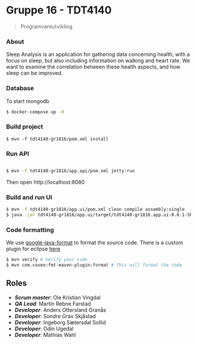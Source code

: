 # Gruppe 16 - TDT4140
> Programvareutvikling

### About

Sleep Analysis is an application for gathering data concerning health,
with a focus on sleep, but also including information on walking and heart rate.
We want to examine the correlation between these health aspects, and how sleep
can be improved.

### Database

To start mongodb
```bash
$ docker-compose up -d
```

### Build project

```
$ mvn -f tdt4140-gr1816/pom.xml install
```

### Run API

```bash

$ mvn -f tdt4140-gr1816/app.api/pom.xml jetty:run
```
Then open http://localhost:8080


### Build and run UI

```bash
$ mvn -f tdt4140-gr1816/app.ui/pom.xml clean compile assembly:single
$ java -jar tdt4140-gr1816/app.ui/target/tdt4140-gr1816.app.ui-0.0.1-SNAPSHOT-jar-with-dependencies.jar
```


### Code formatting

We use [google-java-format](https://github.com/google/google-java-format) to format the source code.
There is a custom plugin for eclipse [here](https://github.com/google/google-java-format#eclipse)

```bash
$ mvn verify # Verify your code
$ mvn com.coveo:fmt-maven-plugin:format # This will format the code
```


## Roles

- ___Scrum master___: Ole Kristian Vingdal
- ___QA Lead___: Martin Rebne Farstad
- ___Developer___: Anders Ottersland Granås
- ___Developer___: Sondre Grav Skjåstad
- ___Developer___: Ingeborg Sætersdal Sollid
- ___Developer___: Odin Ugedal
- ___Developer___: Mathias Wahl
